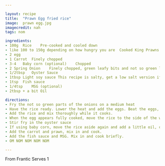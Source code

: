 ```yaml
---

layout: recipe
title:  "Prawn Egg fried rice"
image:  prawn egg.jpg
imagecredit: nah
tags: nom

ingredients:
- 100g	Rice	Pre-cooked and cooled down
- like 100 to 150g depending on how hungry you are	Cooked King Prawns	
- 2	egg	
- 1	Carrot	Finely chopped
- 3-4	Baby corn (optional)	Chopped
- 2	Spring Onion	Finely chopped, green leafy bits and not so green leafy bits separated
- 1/2tbsp	Oyster Sauce	
- 1tbsp	Light soy sauce	This recipe is salty, get a low salt version if you prefer, or just add less
- 1tsp	Fish sauce	
- 1/4tsp	MSG (optional)	
- 2tbsp + a bit	Oil	

directions:
- Fry the not so green parts of the onions on a medium heat	
- Have the rice ready. Lower the heat and add the eggs. Beat the eggs, moving the wok away from the heat if - necessary. Half cook the eggs while constantly mixing them, (avoid making an omlette).	
- Add the rice and mix thoroughly while it cooks.	
- When the egg appears fully cooked, move the rice to the side of the wok and add the soy sauce to the pan. - Allow the sauce to frazzle briefly before mixing in the rice again.	
- Stir fry in the oyster sauce	
- If using baby corn, move the rice aside again and add a little oil, once it's hot fry the corn in it then - mix into the rice	
- Add the carrot and prawn, mix in and cook.	
- Add the fish sauce and MSG. Mix in and cook briefly.	
- OM NOM NOM NOM NOM	

---
```

From Frantic
Serves 1